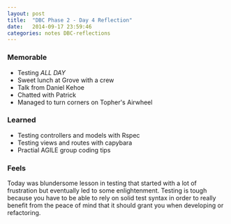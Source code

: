 ```yaml
---
layout: post
title:  "DBC Phase 2 - Day 4 Reflection"
date:   2014-09-17 23:59:46
categories: notes DBC-reflections
---
```

### Memorable
* Testing *ALL DAY*
* Sweet lunch at Grove with a crew
* Talk from Daniel Kehoe
* Chatted with Patrick
* Managed to turn corners on Topher's Airwheel

### Learned
* Testing controllers and models with Rspec
* Testing views and routes with capybara
* Practial AGILE group coding tips

### Feels
Today was blundersome lesson in testing that started with a lot of frustration but eventually led to some enlightenment.
Testing is tough because you have to be able to rely on solid test syntax in order to really benefit from the peace of mind that it should grant you when developing or refactoring.